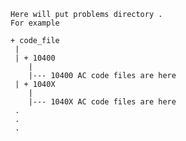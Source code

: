     Here will put problems directory .
    For example
    
    + code_file
     |
     | + 10400 
        |
        |--- 10400 AC code files are here
     | + 1040X
        |
        |--- 1040X AC code files are here
     .
     .
     .
